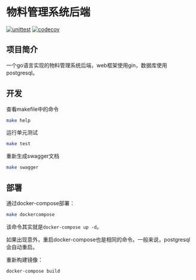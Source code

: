 # 物料管理系统后端

[![unittest](https://github.com/Peiyang-Aeromodelling-Association/inventory_management_server/actions/workflows/test.yml/badge.svg?event=push)](https://github.com/Peiyang-Aeromodelling-Association/inventory_management_server/actions/workflows/test.yml)
[![codecov](https://codecov.io/gh/Peiyang-Aeromodelling-Association/inventory_management_server/branch/main/graph/badge.svg)](https://app.codecov.io/gh/Peiyang-Aeromodelling-Association/inventory_management_server)

## 项目简介

一个go语言实现的物料管理系统后端，web框架使用gin，数据库使用postgresql。

## 开发

查看makefile中的命令

```bash
make help
```

运行单元测试

```bash
make test
```

重新生成swagger文档

```bash
make swagger
```

## 部署

通过docker-compose部署：

```bash
make dockercompose
```

该命令其实就是`docker-compose up -d`。

如果出现意外，重启docker-compose也是相同的命令。一般来说，postgresql会自动重启。

重新构建镜像：

```bash
docker-compose build
```